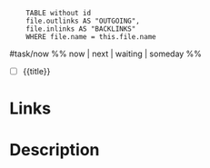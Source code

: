 
```dataview 
	TABLE without id
	file.outlinks AS "OUTGOING", 
	file.inlinks AS "BACKLINKS"
	WHERE file.name = this.file.name 
```

 #task/now %% now | next | waiting | someday %%
- [ ] {{title}}


# Links


# Description
